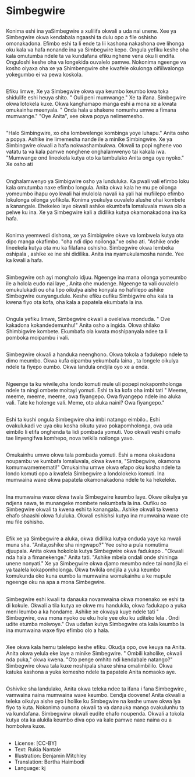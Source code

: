 # Simbegwire

##
Konima eshi ina yaSimbegwire a xulilifa okwali a uda nai unene. Xee ya Simbegwire okwa kendabala ngaashi ta dulu opo a file oshisho omonakadona. Efimbo eshi ta li ende ta lii kashona nakashona ove lihonga oku kala va hafa nonande ina ya Simbegwire kepo. Ongula yefiku keshe oha kala omutumba ndele ta va kundafana efiku nghene vena oku li endifa. Onguloshi keshe oha va longekida ouvalelo pamwe. Nokonima ngeenge va kosho oiyaxa oha xe ya Shimbengwire ohe kwafele okulonga oifiilwalonga yokegumbo ei va pewa koskola.

##
Efiku limwe, Xe ya Simbegwire okwa uya keumbo keumbo kwa toka shidulife eshi heuya shito. " Ouli peni mumwange." Xe ta ifana. Simbegwire okwa lotokela kuxe. Okwa kanghamapo manga eshi a mona xe a kwata omukainhu meenyala. " Onda hala u shakene nomunhu umwe a fimana mumwange." "Oye Anita", xee okwa popya nelimemesho.

##
"Halo Simbingwire, xo oha lombwelenge kombinga yoye luhapu." Anita osho a popya. Ashike ine limemesha nande ile a minike Simbingwire. Xe ya Simbingwire okwali a hafa nokwashambukwa. Okwali ta popi nghene voo vatatu ta va kala pamwe nonghene onghalamwenyo tai kakala iwa. "Mumwange ond lineekela kutya oto ka tambulako Anita onga oye nyoko." Xe osho ati

##
Onghalamwenyo ya Simbigwire osho ya lunduluka. Ka pwali vali efimbo loku kala omutumba naxe efimbo longula. Anita okwa kala he mu pe oilonga yomeumbo ihapu oyo kwali hai mulolola navali ka yali hai mufiilepo efimbo lokulonga oilonga yofikola. Konima youkulya ouvalelo alushe ohai kombete a kanangale. Ehekeleo laye okwali ashike ekumbafa lomaluvala mawa olo a pelwe ku ina. Xe ya Simbegwire kali a didilika kutya okamonakadona ina ka hafa.

##
Konima yeemwedi dishona, xe ya Simbigwire okwe va lombwela kutya ota dipo manga okafimbo. "oha ndi dipo noilonga."xe osho ati. "Ashike onde lineekela kutya ota mu ka filafana oshisho. Simbegwire okwa lembeka oshipala , ashike xe ine shi didilika. Anita ina nyamukulamosha nande. Yee ka kwali a hafa.

##
 Simbegwire osh ayi monghalo idjuu. Ngeenge ina mana oilonga yomeumbo ile a holola eudo nai laye , Anita ohe mudenge. Ngeenge ta vali ouvalelo omukulukadi ou oha lipo oikulya aishe konyala no hafiilepo ashike Simbegwire ounyangudule. Keshe efiku oufiku Simbigwire oha kala ta kwena fiyo ota kofa, oha kala a papatela ekumbafa la ina.

##
Ongula yefiku limwe, Simbegwire okwali a ovelelwa monduda. " Ove kakadona kokandedemunhu!" Anita osho a ingida. Okwa shilako Shimbigwire kombete. Ekumbafa ola kwata moshipanyala ndee ta li pomboka moipambu i vali.

##
Simbegwire okwali a handuka neenghono. Okwa tokola a fadukepo ndele ta dimo meumbo. Okwa kufa oipambu yekumbafa laina , ta longele oikulya ndele ta fiyepo eumbo. Okwa landula ondjila oyo xe a enda.

##
 Ngeenge ta ku wiwile,oha londo komuti mule uli popepi nokapomholonga ndele ta ningi ombete moitayi yomuti. Eshi ta ka kofa oha imbi tati " Meeme, meeme, meeme, meeme, owa fiyangepo. Owa fiyangepo ndele ino aluka vali. Tate ke holenge vali. Meme, oto aluka naini? Owa fiyangepo."

##
Eshi ta kushi ongula Simbegwire oha imbi natango eimbilo.. Eshi ovakulukadi ve uya oku kosha oikutu yavo pokapomholonga, ova uda eimbilo li etifa onghenda ta lidi pombada yomuti. Voo okwali veshi omafo tae linyengifwa komhepo, nova twikila noilonga yavo.

##
Omukainhu umwe okwa tala pombada yomuti. Eshi a mona okakadona noupambu ve kumbafa lomaluvala, okwa kwena, "Simbegwire, okamona komumwamememati!" Omukainhu umwe okwa efapo oku kosha ndele ta londo komuti opo a kwafela Simbegwire a londolokeko komuti. Ina mumwaina waxe okwa papatela okamonakadona ndele te ka hekeleke.

##
 Ina mumwaina waxe okwa twala Simbegwire keumbo laye. Okwe oikulya ya ndjena nawa, te munangeke mombete nekumbafa la ina. Oufiku oo Simbegwire okwali ta kwena eshi ta kanangala.. Ashike okwali ta kwena ehafo shaashi okwa fululuka. Okwali eshishsi kutya ina mumwaina waxe ote mu file oshisho.

##
Efik xe ya Simbegwire a aluka, okwa didilika kutya onduda yaye ka mwali muna sha.
"Anita,oshike sha ningwapo?" Yee osho a pula nomutima djuupala. Anita okwa hokolola kutya Simbegwire okwa fadukapo . "Okwali nda hala a fimanekenge." Anita tati. "Ashike mbela ondali onde shininga unene nonyati." Xe ya Simbegwire okwa djamo meumbo ndee tai nondjila ei ya taalela kokapomholonga. Okwa twikila ondjila a yuka keumbo komukunda oko kuna eumbo la mumwaina womukainhu a ke mupule ngeenge oku na apa a mona Simbegwire.

##
Simbegwire eshi kwali ta danauka novamwaina okwa monenako xe eshi ta di kokule. Okwali a tila kutya xe okwe mu handukila, okwa fadukapo a yuka meni leumbo a ka hondame. Ashike xe okwaya kuye ndele tati " Simbegwire, owa mona nyoko ou eku hole yee oku ku uditeko lela . Ondi udite etumba molwoye." Ova udafan kutya Simbegwire ota kala keumbo la ina mumwaina waxe fiyo efimbo olo a hala.

##
 Xee okwa kala hemu talelepo keshe efiku. Okudja opo, ove keuya na Anita. Anita okwa yelula eke laye a minike Simbegwire. " Ombili kaholike, okwali nda puka," okwa kwena. "Oto penge omhito ndi kendabale natango?" Simbegwire okwa tala kuxe noshipala shaxe shina omalimbililo. Okwa katuka kashona a yuka komesho ndele ta papatele Anita nomaoko aye.

##
Oshivike sha landulako, Anita okwa teleka ndee ta ifana i fana Simbegwire , vamwaina naina mumwaina waxe keumbo. Eendja doovene! Anita okwali a teleka oikulya aishe oyo i holike ku Simbegwire na keshe umwe okwa lya fiyo ta kuta. Nokonima ounona okwali ta va danauka manga ovakulunhu ta va kundafana. Simbegwirw okwali eudite ehafo noupenda. Okwali a tokola kutya ota ka alukila keumbo diva opo va kale pamwe naxe naina ou a hombolwa kuxe.

##
* License: [CC-BY]
* Text: Rukia Nantale
* Illustration: Benjamin Mitchley
* Translation: Bertha Haimbodi
* Language: kj
